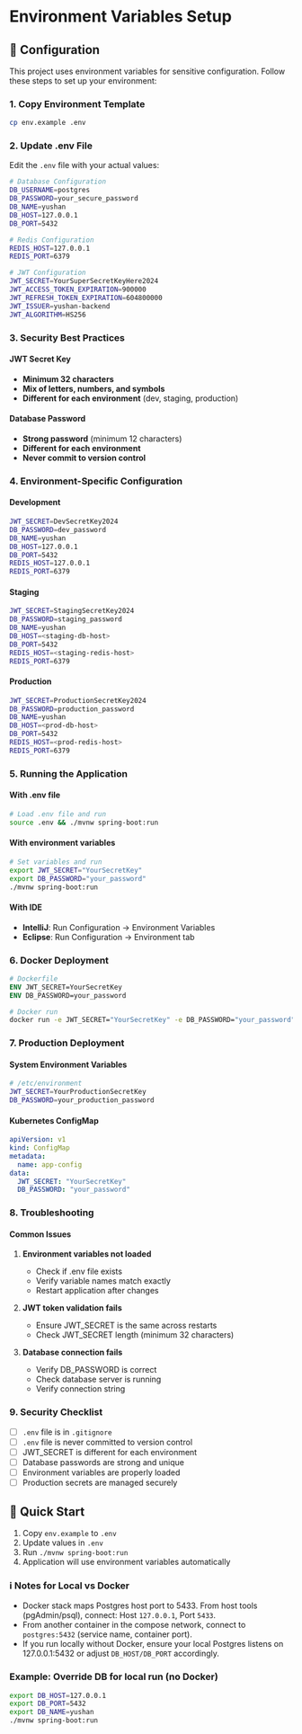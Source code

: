 # Environment Variables Setup

## 🔧 Configuration

This project uses environment variables for sensitive configuration. Follow these steps to set up your environment:

### 1. Copy Environment Template
```bash
cp env.example .env
```

### 2. Update .env File
Edit the `.env` file with your actual values:

```bash
# Database Configuration
DB_USERNAME=postgres
DB_PASSWORD=your_secure_password
DB_NAME=yushan
DB_HOST=127.0.0.1
DB_PORT=5432

# Redis Configuration
REDIS_HOST=127.0.0.1
REDIS_PORT=6379

# JWT Configuration
JWT_SECRET=YourSuperSecretKeyHere2024
JWT_ACCESS_TOKEN_EXPIRATION=900000
JWT_REFRESH_TOKEN_EXPIRATION=604800000
JWT_ISSUER=yushan-backend
JWT_ALGORITHM=HS256
```

### 3. Security Best Practices

#### JWT Secret Key
- **Minimum 32 characters**
- **Mix of letters, numbers, and symbols**
- **Different for each environment** (dev, staging, production)

#### Database Password
- **Strong password** (minimum 12 characters)
- **Different for each environment**
- **Never commit to version control**

### 4. Environment-Specific Configuration

#### Development
```bash
JWT_SECRET=DevSecretKey2024
DB_PASSWORD=dev_password
DB_NAME=yushan
DB_HOST=127.0.0.1
DB_PORT=5432
REDIS_HOST=127.0.0.1
REDIS_PORT=6379
```

#### Staging
```bash
JWT_SECRET=StagingSecretKey2024
DB_PASSWORD=staging_password
DB_NAME=yushan
DB_HOST=<staging-db-host>
DB_PORT=5432
REDIS_HOST=<staging-redis-host>
REDIS_PORT=6379
```

#### Production
```bash
JWT_SECRET=ProductionSecretKey2024
DB_PASSWORD=production_password
DB_NAME=yushan
DB_HOST=<prod-db-host>
DB_PORT=5432
REDIS_HOST=<prod-redis-host>
REDIS_PORT=6379
```

### 5. Running the Application

#### With .env file
```bash
# Load .env file and run
source .env && ./mvnw spring-boot:run
```

#### With environment variables
```bash
# Set variables and run
export JWT_SECRET="YourSecretKey"
export DB_PASSWORD="your_password"
./mvnw spring-boot:run
```

#### With IDE
- **IntelliJ**: Run Configuration → Environment Variables
- **Eclipse**: Run Configuration → Environment tab

### 6. Docker Deployment

```dockerfile
# Dockerfile
ENV JWT_SECRET=YourSecretKey
ENV DB_PASSWORD=your_password
```

```bash
# Docker run
docker run -e JWT_SECRET="YourSecretKey" -e DB_PASSWORD="your_password" your-app
```

### 7. Production Deployment

#### System Environment Variables
```bash
# /etc/environment
JWT_SECRET=YourProductionSecretKey
DB_PASSWORD=your_production_password
```

#### Kubernetes ConfigMap
```yaml
apiVersion: v1
kind: ConfigMap
metadata:
  name: app-config
data:
  JWT_SECRET: "YourSecretKey"
  DB_PASSWORD: "your_password"
```

### 8. Troubleshooting

#### Common Issues
1. **Environment variables not loaded**
   - Check if .env file exists
   - Verify variable names match exactly
   - Restart application after changes

2. **JWT token validation fails**
   - Ensure JWT_SECRET is the same across restarts
   - Check JWT_SECRET length (minimum 32 characters)

3. **Database connection fails**
   - Verify DB_PASSWORD is correct
   - Check database server is running
   - Verify connection string

### 9. Security Checklist

- [ ] `.env` file is in `.gitignore`
- [ ] `.env` file is never committed to version control
- [ ] JWT_SECRET is different for each environment
- [ ] Database passwords are strong and unique
- [ ] Environment variables are properly loaded
- [ ] Production secrets are managed securely

## 🚀 Quick Start

1. Copy `env.example` to `.env`
2. Update values in `.env`
3. Run `./mvnw spring-boot:run`
4. Application will use environment variables automatically

### ℹ️ Notes for Local vs Docker
- Docker stack maps Postgres host port to 5433. From host tools (pgAdmin/psql), connect: Host `127.0.0.1`, Port `5433`.
- From another container in the compose network, connect to `postgres:5432` (service name, container port).
- If you run locally without Docker, ensure your local Postgres listens on 127.0.0.1:5432 or adjust `DB_HOST/DB_PORT` accordingly.

### Example: Override DB for local run (no Docker)
```bash
export DB_HOST=127.0.0.1
export DB_PORT=5432
export DB_NAME=yushan
./mvnw spring-boot:run
```
